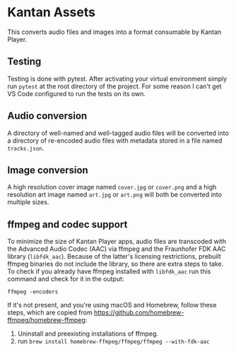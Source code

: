 # Kantan Assets

This converts audio files and images into a format consumable by Kantan Player.

## Testing

Testing is done with pytest. After activating your virtual environment simply run `pytest` at the root directory of the project. For some reason I can't get VS Code configured to run the tests on its own.

## Audio conversion

A directory of well-named and well-tagged audio files will be converted into a directory of re-encoded audio files with metadata stored in a file named `tracks.json`.

## Image conversion

A high resolution cover image named `cover.jpg` or `cover.png` and a high resolution art image named `art.jpg` or `art.png` will both be converted into multiple sizes.

## ffmpeg and codec support

To minimize the size of Kantan Player apps, audio files are transcoded with the Advanced Audio Codec (AAC) via ffmpeg and the Fraunhofer FDK AAC library (`libfdk_aac`). Because of the latter's licensing restrictions, prebuilt ffmpeg binaries do not include the library, so there are extra steps to take. To check if you already have ffmpeg installed with `libfdk_aac` run this command and check for it in the output:

```shell
ffmpeg -encoders
```

If it's not present, and you're using macOS and Homebrew, follow these steps, which are copied from <https://github.com/homebrew-ffmpeg/homebrew-ffmpeg>:

1. Uninstall and preexisting installations of ffmpeg.
1. run `brew install homebrew-ffmpeg/ffmpeg/ffmpeg --with-fdk-aac`
